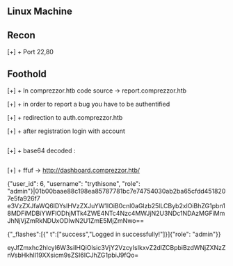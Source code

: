 ## Linux Machine


## Recon 

[+] + Port 22,80

## Foothold

[+] + In comprezzor.htb code source -> report.comprezzor.htb

[+] + in order to report a bug you have to be authentified 

[+] + redirection to auth.comprezzor.htb 

[+] + after registration login with account

```base64  eyJ1c2VyX2lkIjogNiwgInVzZXJuYW1lIjogInRyeXRoaXNvbmUiLCAicm9sZSI6ICJ1c2VyIn18MDFiMDBiYWFlODhjMTk4ZWE4NTc4Nzc4MWJjN2U3NDc1NDAzMGFiMmJhNjVjZmRkNDUxODIwN2U1ZmE5MjZmNw==
```

[+] + base64 decoded :
```{"user_id": 6, "username": "trythisone", "role": "user"}|01b00baae88c198ea85787781bc7e74754030ab2ba65cfdd4518207e5fa926f7
```

[+] + ffuf -> http://dashboard.comprezzor.htb/

{"user_id": 6, "username": "trythisone", "role": "admin"}|01b00baae88c198ea85787781bc7e74754030ab2ba65cfdd4518207e5fa926f7
e3VzZXJfaWQ6IDYsIHVzZXJuYW1lOiB0cnl0aGlzb25lLCByb2xlOiBhZG1pbn18MDFiMDBiYWFlODhjMTk4ZWE4NTc4Nzc4MWJjN2U3NDc1NDAzMGFiMmJhNjVjZmRkNDUxODIwN2U1ZmE5MjZmNwo==

{"_flashes":[{" t":["success","Logged in successfully!"]}]{"role": "admin"}}

eyJfZmxhc2hlcyI6W3siIHQiOlsic3VjY2VzcyIsIkxvZ2dlZCBpbiBzdWNjZXNzZnVsbHkhIl19XXsicm9sZSI6ICJhZG1pbiJ9fQo=




